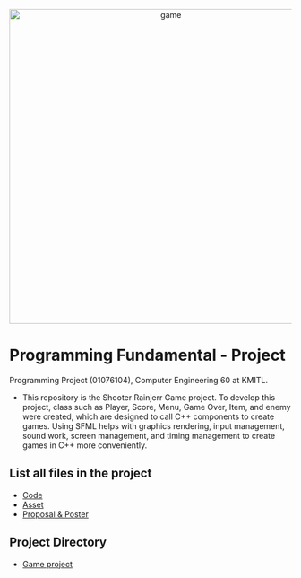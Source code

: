 <p align="center">
<img width="561" alt="game" src="https://github.com/janrainjer/programming-project/assets/88389821/f0e7c79b-62e3-4962-ba5d-44de631fb70c">
</p>

# Programming Fundamental - Project 
Programming Project (01076104), Computer Engineering 60 at KMITL.

- This repository is the Shooter Rainjerr Game project. To develop this project, class such as Player, Score, Menu, Game Over, Item, and enemy were created, which are designed to call C++ components to create games. Using SFML helps with graphics rendering, input management, sound work, screen management, and timing management to create games in C++ more conveniently.

## List all files in the project
- [Code](source-code)
- [Asset](release)
- [Proposal & Poster](Infographics)

## Project Directory
- [Game project](game-project)
